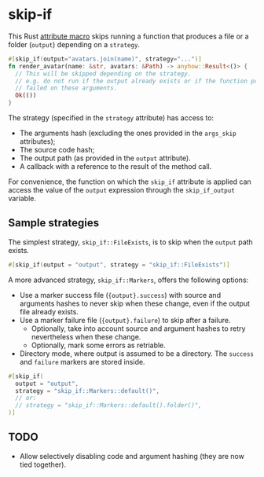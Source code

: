 # skip-if

This Rust [attribute macro](https://doc.rust-lang.org/reference/procedural-macros.html#attribute-macros) skips running a function that produces a file or a folder (`output`) depending on a `strategy`.

```rust
#[skip_if(output="avatars.join(name)", strategy="...")]
fn render_avatar(name: &str, avatars: &Path) -> anyhow::Result<()> {
  // This will be skipped depending on the strategy.
  // e.g. do not run if the output already exists or if the function previously
  // failed on these arguments.
  Ok(())
}
```

The strategy (specified in the `strategy` attribute) has access to:

- The arguments hash (excluding the ones provided in the `args_skip` attributes);
- The source code hash;
- The output path (as provided in the `output` attribute).
- A callback with a reference to the result of the method call.

For convenience, the function on which the `skip_if` attribute is applied can access the value of the `output` expression through the `skip_if_output` variable.

## Sample strategies

The simplest strategy, `skip_if::FileExists`, is to skip when the `output` path exists.

```rust
#[skip_if(output = "output", strategy = "skip_if::FileExists")]
```

A more advanced strategy, `skip_if::Markers`, offers the following options:

- Use a marker success file (`{output}.success`) with source and arguments hashes to never skip when these change, even if the output file already exists.
- Use a marker failure file (`{output}.failure`) to skip after a failure.
  - Optionally, take into account source and argument hashes to retry nevertheless when these change.
  - Optionally, mark some errors as retriable.
- Directory mode, where output is assumed to be a directory. The `success` and `failure` markers are stored inside.

```rust
#[skip_if(
  output = "output",
  strategy = "skip_if::Markers::default()",
  // or:
  // strategy = "skip_if::Markers::default().folder()",
)]
```

## TODO

- Allow selectively disabling code and argument hashing (they are now tied together).
